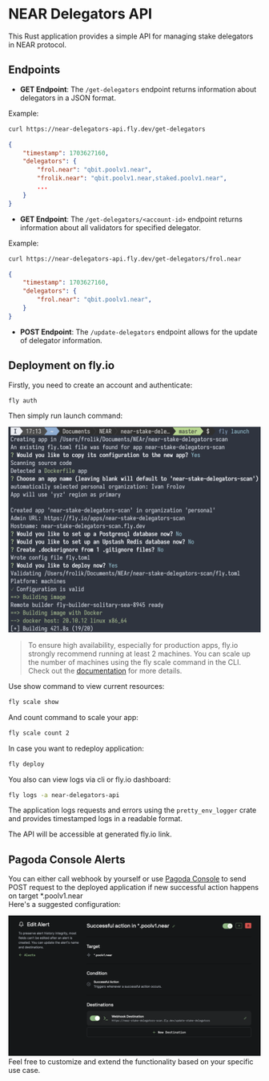 # NEAR Delegators API

This Rust application provides a simple API for managing stake delegators in NEAR protocol. 

## Endpoints

- **GET Endpoint**: The `/get-delegators` endpoint returns information about delegators in a JSON format.

Example:
```bash
curl https://near-delegators-api.fly.dev/get-delegators
```

```json
{
    "timestamp": 1703627160,
    "delegators": {
        "frol.near": "qbit.poolv1.near",
        "frolik.near": "qbit.poolv1.near,staked.poolv1.near",
        ...
    }
}
```

- **GET Endpoint**: The `/get-delegators/<account-id>` endpoint returns information about all validators for specified delegator.

Example:
```bash
curl https://near-delegators-api.fly.dev/get-delegators/frol.near
```

```json
{
    "timestamp": 1703627160,
    "delegators": {
        "frol.near": "qbit.poolv1.near",
    }
}
```


- **POST Endpoint**: The `/update-delegators` endpoint allows for the update of delegator information.

## Deployment on fly.io

Firstly, you need to create an account and authenticate:

```bash
fly auth
```

Then simply run launch command:

![launch](images/fly-launch.png)

> To ensure high availability, especially for production apps, fly.io strongly recommend running at least 2 machines. You can scale up the number of machines using the fly scale command in the CLI. Check out the [documentation](https://fly.io/docs/apps/scale-count/#scale-the-number-of-machines-in-a-single-region) for more details.

Use show command to view current resources:

```bash
fly scale show
```

And count command to scale your app:

```bash
fly scale count 2
```

In case you want to redeploy application:

```bash
fly deploy
```

You also can view logs via cli or fly.io dashboard:

```bash
fly logs -a near-delegators-api
```
The application logs requests and errors using the `pretty_env_logger` crate and provides timestamped logs in a readable format.

The API will be accessible at generated fly.io link.

## Pagoda Console Alerts

You can either call webhook by yourself or use [Pagoda Console](https://console.pagoda.co/) to send POST request to the deployed application if new successful action happens on target *.poolv1.near  
Here's a suggested configuration:

![pagoda console](images/pagoda-console.png)
Feel free to customize and extend the functionality based on your specific use case.
